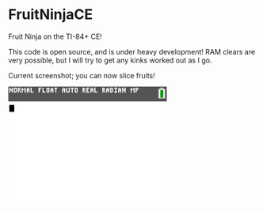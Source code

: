 # FruitNinjaCE
Fruit Ninja on the TI-84+ CE!

This code is open source, and is under heavy development! RAM clears are very possible, but I will try to get any kinks worked out as I go.

Current screenshot; you can now slice fruits!

![Current Screenshot](https://raw.githubusercontent.com/Michael2-3B/FruitNinjaCE/master/screenshots/slicing.png)
